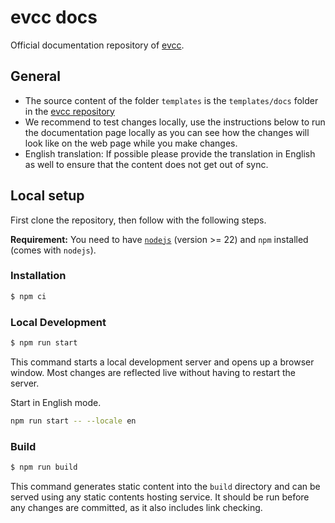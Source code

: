 # evcc docs

Official documentation repository of [evcc](https://evcc.io).

## General

- The source content of the folder `templates` is the `templates/docs` folder in the [evcc repository](https://github.com/evcc-io/evcc)
- We recommend to test changes locally, use the instructions below to run the documentation page locally as you can see how the changes will look like on the web page while you make changes.
- English translation: If possible please provide the translation in English as well to ensure that the content does not get out of sync.

## Local setup

First clone the repository, then follow with the following steps.

**Requirement:** You need to have [`nodejs`](https://nodejs.org/en/) (version >= 22) and `npm` installed (comes with `nodejs`).

### Installation

```sh
$ npm ci
```

### Local Development

```sh
$ npm run start
```

This command starts a local development server and opens up a browser window. Most changes are reflected live without having to restart the server.

Start in English mode.

```sh
npm run start -- --locale en
```

### Build

```sh
$ npm run build
```

This command generates static content into the `build` directory and can be served using any static contents hosting service. It should be run before any changes are committed, as it also includes link checking.
